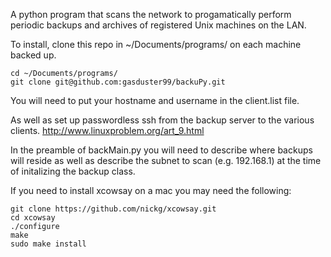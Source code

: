 A python program that scans the network to progamatically perform periodic backups and archives of registered Unix machines on the LAN. 

To install, clone this repo in ~/Documents/programs/ on each machine backed up.
	
	cd ~/Documents/programs/
	git clone git@github.com:gasduster99/backuPy.git

You will need to put your hostname and username in the client.list file.

As well as set up passwordless ssh from the backup server to the various clients. 
http://www.linuxproblem.org/art_9.html

In the preamble of backMain.py you will need to describe where backups will reside as well as describe the subnet to scan (e.g. 192.168.1) at the time of initalizing the backup class.

If you need to install xcowsay on a mac you may need the following:
	
	git clone https://github.com/nickg/xcowsay.git	
	cd xcowsay
	./configure
	make
	sudo make install

